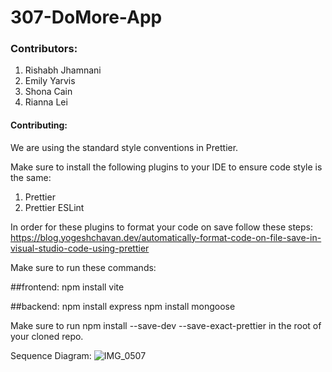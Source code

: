 # 307-DoMore-App

### Contributors: ###
1. Rishabh Jhamnani
2. Emily Yarvis
3. Shona Cain
4. Rianna Lei

#### Contributing: ###
We are using the standard style conventions in Prettier.

Make sure to install the following plugins to your IDE to ensure code style is the same:

1. Prettier
2. Prettier ESLint

In order for these plugins to format your code on save follow these steps: https://blog.yogeshchavan.dev/automatically-format-code-on-file-save-in-visual-studio-code-using-prettier

Make sure to run these commands:

##frontend:
npm install vite

##backend:
npm install express
npm install mongoose


Make sure to run npm install --save-dev --save-exact-prettier in the root of your cloned repo.

Sequence Diagram: 
![IMG_0507](https://github.com/user-attachments/assets/f9383d1b-fea3-46f0-a40c-85918a1e235f)
